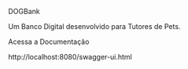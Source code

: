 DOGBank

Um Banco Digital desenvolvido para Tutores de Pets.

Acessa a Documentação

http://localhost:8080/swagger-ui.html
